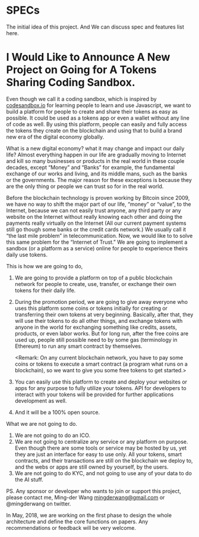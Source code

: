 # SPECs
The initial idea of this project. And We can discuss spec and features list here.

# I Would Like to Announce A New Project on Going for A Tokens Sharing Coding Sandbox.

Even though we call it a coding sandbox, which is inspired by [codesandbox.io](https://codesandbox.io/) for learning people to learn and use Javascript, we want to build a platform for people to create and share their tokens as easy as possible. It could be used as a tokens app or even a wallet without any line of code as well. By using this platform, people can easily and fully access the tokens they create on the blockchain and using that to build a brand new era of the digital economy globally.

What is a new digital economy? what it may change and impact our daily life? Almost everything happen in our life are gradually moving to Internet and kill so many businesses or products in the real world in these couple decades, except “Money” and “Banks” for example, the fundamental exchange of our works and living, and its middle mans, such as the banks or the governments. The major reason for these exceptions is because they are the only thing or people we can trust so for in the real world. 

Before the blockchain technology is proven working by Bitcoin since 2009, we have no way to shift the major part of our life, “money” or “value”,  to the Internet, because we can not easily trust anyone, any third party or any website on the Internet without really knowing each other and doing the payments really virtually on the Internet (All our current payment systems still go though some banks or the credit cards network.) We usually call it “the last mile problem” in telecommunication. Now, we would like to to solve this same problem for the “Internet of Trust.” We are going to implement a sandbox (or a platform as a service) online for people to experience theirs daily use tokens.


This is how we are going to do,


1. We are going to provide a platform on top of a public blockchain network for people to create, use, transfer, or exchange their own tokens for their daily life.
2. During the promotion period, we are going to give away everyone who uses this platform some coins or tokens initially for creating or transferring their own tokens at very beginning. Basically, after that, they will use their tokens to do all other things, and exchange tokens with anyone in the world for exchanging something like credits, assets, products, or even labor works. But for long run, after the free coins are used up, people still possible need to by some gas (terminology in Ethereum) to run any smart contract by themselves.

     <Remark: On any current blockchain network, you have to pay some coins or tokens to execute a smart contract (a program what runs on a blockchain), so we want to give you some free tokens to get started.>
     

3. You can easily use this platform to create and deploy your websites or apps for any purpose to fully utilize your tokens. API for developers to interact with your tokens will be provided for further applications development as well.
4. And it will be a 100% open source.


What we are not going to do.


1. We are not going to do an ICO.
2. We are not going to centralize any service or any platform on purpose. Even though there are some tools or service may be hosted by us, yet they are just an interface for easy to use only. All your tokens, smart contracts, and their transactions are still on the blockchain we deploy to, and the webs or apps are still owned by yourself, by the users.
3. We are not going to do KYC, and not going to use any of your data to do the AI stuff.



PS. Any sponsor or developer who wants to join or support this project, please contact me, Ming-der Wang <mingderwang@gmail.com> or @mingderwang on twitter.

In May, 2018, we are working on the first phase to design the whole architecture and define the core functions on papers. Any recommendations or feedback will be very welcome.
